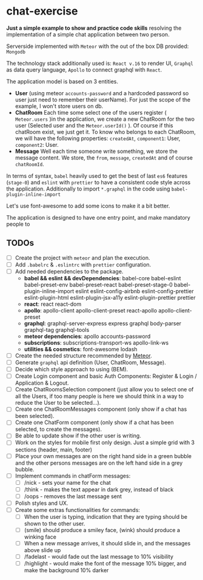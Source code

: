 # chat-exercise

**Just a simple example to show and practice code skills** resolving the implementation of a simple chat application between two person.

Serverside implemented with `Meteor` with the out of the box DB provided: `Mongodb`

The technology stack additionally used is: `React v.16` to render UI, `Graphql` as data query language, `Apollo` to connect graphql with `React`.

The application model is based on 3 entities.

* **User** (using meteor `accounts-password` and a hardcoded password so user just need to remember their userName). For just the scope of the example, I won't store users on db.
* **ChatRoom** Each time some select one of the users register ( `Meteor.users` )in the application, we create a new ChatRoom for the two user (Selected user and the `Meteor.userId()` ). Of course if this chatRoom exist, we just get it. To know who belongs to each ChatRoom, we will have the following properties: `createdAt`, `component1`: User, `component2`: User.
* **Message** Well each time someone write something, we store the message content. We store, the `from`, `message`, `createdAt` and of course `chatRoomId`.

In terms of syntax, `babel` heavily used to get the best of last `es6` features (`stage-0`) and `eslint` with `prettier` to have a consistent code style across the application. Additionally to import `*.graphql` in the code using `babel-plugin-inline-import`

Let's use font-awesome to add some icons to make it a bit better.

The application is designed to have one entry point, and make mandatory people to

## TODOs

* [ ] Create the project with `meteor` and plan the execution.
* [ ] Add `.babelrc` & `.eslintrc` with `prettier` configuration.
* [ ] Add needed dependencies to the package.
  * **babel && eslint && devDependencies**: babel-core babel-eslint babel-preset-env babel-preset-react babel-preset-stage-0 babel-plugin-inline-import eslint eslint-config-airbnb eslint-config-prettier eslint-plugin-html eslint-plugin-jsx-a11y eslint-plugin-prettier prettier
  * **react**: react react-dom
  * **apollo**: apollo-client apollo-client-preset react-apollo apollo-client-preset
  * **graphql**: graphql-server-express express graphql body-parser graphql-tag graphql-tools
  * **meteor dependencies**: apollo accounts-password
  * **subscriptions**: subscriptions-transport-ws apollo-link-ws
  * **utilities && cosmetics**: font-awesome lodash
* [ ] Create the needed structure recommended by [Meteor](https://guide.meteor.com/#example-app).
* [ ] Generate `graphql` api definition (User, ChatRoom, Message).
* [ ] Decide which style approach to using (BEM).
* [ ] Create Login component and basic Auth Components: Register & Login / Application & Logout.
* [ ] Create ChatRoomsSelection component (just allow you to select one of all the Users, if too many people is here we should think in a way to reduce the User to be selected...).
* [ ] Create one ChatRoomMessages component (only show if a chat has been selected).
* [ ] Create one ChatForm component (only show if a chat has been selected, to create the messages).
* [ ] Be able to update show if the other user is writing.
* [ ] Work on the styles for mobile first only design. Just a simple grid with 3 sections (header, main, footer)
* [ ] Place your own messages are on the right hand side in a green bubble and the other persons messages are on the left hand side in a grey bubble.
* [ ] Implement commands in chatForm messages:
  * [ ] /nick <name> - sets your name for the chat
  * [ ] /think <message> - makes the text appear in dark grey, instead of black
  * [ ] /oops - removes the last message sent
* [ ] Polish styles and UX.
* [ ] Create some extras functionalities for commands:
  * [ ] When the user is typing, indication that they are typing should be shown to the other user.
  * [ ] (smile) should produce a smiley face, (wink) should produce a winking face
  * [ ] When a new message arrives, it should slide in, and the messages above slide up
  * [ ] /fadelast - would fade out the last message to 10% visibility
  * [ ] /highlight <message> - would make the font of the message 10% bigger, and make the background 10% darker
